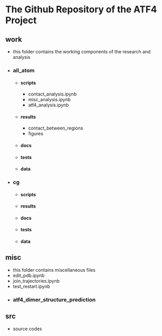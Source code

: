 # The Github Repository of the ATF4 Project

## work
  - this folder contains the working components of the research and analysis
  - ### all_atom
    - #### scripts
      - contact_analysis.ipynb
      - misc_analysis.ipynb
      - atf4_analysis.ipynb
    - #### results
      - contact_between_regions
      - figures
    - #### docs
    - #### tests
    - #### data
    
  - ### cg
    - #### scripts
    - #### results
    - #### docs
    - #### tests
    - #### data
    
## misc
  - this folder contains miscellaneous files
  - edit_pdb.ipynb
  - join_trajectories.ipynb
  - test_restart.ipynb
  - ### atf4_dimer_structure_prediction

## src
  - source codes


